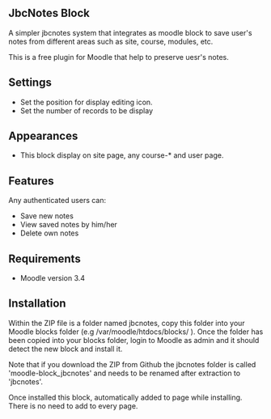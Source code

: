 JbcNotes Block
--------------
A simpler jbcnotes system that integrates as moodle block to save user's notes
from different areas such as site, course, modules, etc.

This is a free plugin for Moodle that help to preserve uesr's notes.

Settings
--------
* Set the position for display editing icon.
* Set the number of records to be display

Appearances
----------------------
* This block display on site page, any course-* and user page.

Features
--------

Any authenticated users can:

* Save new notes
* View saved notes by him/her
* Delete own notes

Requirements
------------

* Moodle version 3.4

Installation
------------

Within the ZIP file is a folder named jbcnotes, copy this folder into
your Moodle blocks folder (e.g /var/moodle/htdocs/blocks/ ). Once the folder
has been copied into your blocks folder, login to Moodle as admin and it should
detect the new block and install it.

Note that if you download the ZIP from Github the jbcnotes folder is called
'moodle-block_jbcnotes' and needs to be renamed after extraction to 'jbcnotes'.

Once installed this block, automatically added to page while installing. There is no need to add to every page.